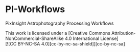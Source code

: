 # PI-Workflows
PixInsight Astrophotography Processing Workflows







This work is licensed under a
[Creative Commons Attribution-NonCommercial-ShareAlike 4.0 International License]  
[![CC BY-NC-SA 4.0][cc-by-nc-sa-shield]][cc-by-nc-sa]
